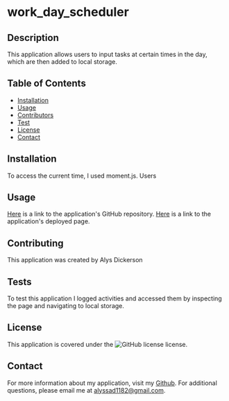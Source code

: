 # work_day_scheduler

## Description
This application allows users to input tasks at certain times in the day, which are then added to local storage.

## Table of Contents 
- [Installation](#installation)
- [Usage](#usage)
- [Contributors](#contributors)
- [Test](#test)
- [License](#license)
- [Contact](#contact)

## Installation
To access the current time, I used moment.js. Users 

## Usage
[Here](https://github.com/alyscorpio/work_day_scheduler) is a link to the application's GitHub repository.
[Here](https://alyscorpio.github.io/work_day_scheduler/) is a link to the application's deployed page.

## Contributing
This application was created by Alys Dickerson

## Tests
To test this application I logged activities and accessed them by inspecting the page and navigating to local storage.

## License
This application is covered under the ![GitHub license](https://img.shields.io/badge/license--blue.svg) license.

## Contact
For more information about my application, visit my [Github](https://github.com/alyscorpio).
For additional questions, please email me at alyssad1182@gmail.com.